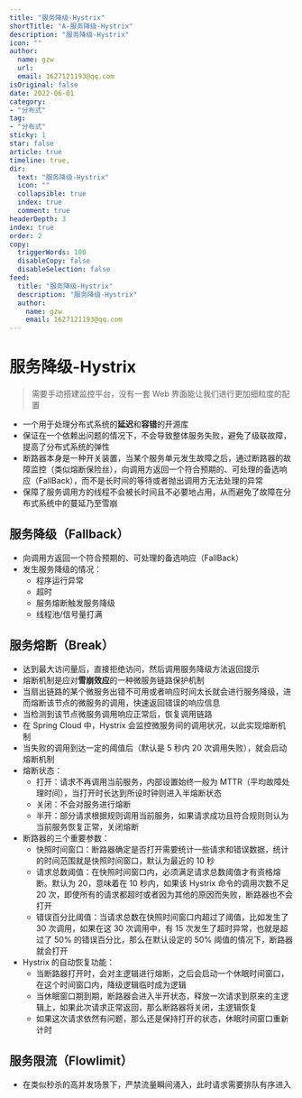 ```yaml
---
title: "服务降级-Hystrix"
shortTitle: "A-服务降级-Hystrix"
description: "服务降级-Hystrix"
icon: ""
author: 
  name: gzw
  url: 
  email: 1627121193@qq.com
isOriginal: false
date: 2022-06-01
category: 
- "分布式"
tag:
- "分布式"
sticky: 1
star: false
article: true
timeline: true,
dir:
  text: "服务降级-Hystrix"
  icon: ""
  collapsible: true
  index: true
  comment: true
headerDepth: 3
index: true
order: 2
copy:
  triggerWords: 100
  disableCopy: false
  disableSelection: false
feed:
  title: "服务降级-Hystrix"
  description: "服务降级-Hystrix"
  author:
    name: gzw
    email: 1627121193@qq.com
---
```








# 服务降级-Hystrix

> 需要手动搭建监控平台，没有一套 Web 界面能让我们进行更加细粒度的配置

- 一个用于处理分布式系统的**延迟**和**容错**的开源库
- 保证在一个依赖出问题的情况下，不会导致整体服务失败，避免了级联故障，提高了分布式系统的弹性
- 断路器本身是一种开关装置，当某个服务单元发生故障之后，通过断路器的故障监控（类似熔断保险丝），向调用方返回一个符合预期的、可处理的备选响应（FallBack），而不是长时间的等待或者抛出调用方无法处理的异常
- 保障了服务调用方的线程不会被长时间且不必要地占用，从而避免了故障在分布式系统中的蔓延乃至雪崩





## 服务降级（Fallback）

- 向调用方返回一个符合预期的、可处理的备选响应（FallBack）
- 发生服务降级的情况：
  - 程序运行异常
  - 超时
  - 服务熔断触发服务降级
  - 线程池/信号量打满





## 服务熔断（Break）

- 达到最大访问量后，直接拒绝访问，然后调用服务降级方法返回提示
- 熔断机制是应对**雪崩效应**的一种微服务链路保护机制
- 当扇出链路的某个微服务出错不可用或者响应时间太长就会进行服务降级，进而熔断该节点的微服务的调用，快速返回错误的响应信息
- 当检测到该节点微服务调用响应正常后，恢复调用链路
- 在 Spring Cloud 中，Hystrix 会监控微服务间的调用状况，以此实现熔断机制
- 当失败的调用到达一定的阈值后（默认是 5 秒内 20 次调用失败），就会启动熔断机制
- 熔断状态：
  - 打开：请求不再调用当前服务，内部设置始终一般为 MTTR（平均故障处理时间），当打开时长达到所设时钟则进入半熔断状态
  - 关闭：不会对服务进行熔断
  - 半开：部分请求根据规则调用当前服务，如果请求成功且符合规则则认为当前服务恢复正常，关闭熔断
- 断路器的三个重要参数：
  - 快照时间窗口：断路器确定是否打开需要统计一些请求和错误数据，统计的时间范围就是快照时间窗口，默认为最近的 10 秒
  - 请求总数阈值：在快照时间窗口内，必须满足请求总数阈值才有资格熔断。默认为 20，意味着在 10 秒内，如果该 Hystrix 命令的调用次数不足 20 次，即使所有的请求都超时或者因为其他的原因而失败，断路器也不会打开
  - 错误百分比阈值：当请求总数在快照时间窗口内超过了阈值，比如发生了 30 次调用，如果在这 30 次调用中，有 15 次发生了超时异常，也就是超过了 50% 的错误百分比，那么在默认设定的 50% 阈值的情况下，断路器就会打开
- Hystrix 的自动恢复功能：
  - 当断路器打开时，会对主逻辑进行熔断，之后会启动一个休眠时间窗口，在这个时间窗口内，降级逻辑临时成为逻辑
  - 当休眠窗口期到期，断路器会进入半开状态，释放一次请求到原来的主逻辑上，如果此次请求正常返回，那么断路器将关闭，主逻辑恢复
  - 如果这次请求依然有问题，那么还是保持打开的状态，休眠时间窗口重新计时





## 服务限流（Flowlimit）

- 在类似秒杀的高并发场景下，严禁流量瞬间涌入，此时请求需要排队有序进入